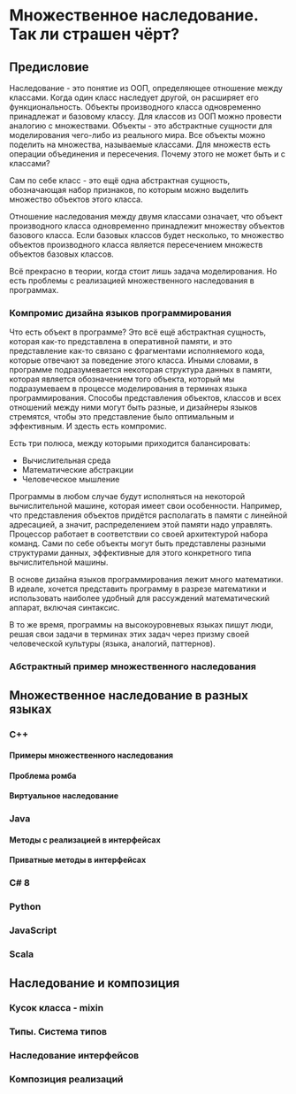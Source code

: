 
# Множественное наследование. Так ли страшен чёрт?

## Предисловие

Наследование - это понятие из ООП, определяющее отношение между классами. Когда один класс наследует другой, он расширяет его функциональность. Объекты производного класса одновременно принадлежат и базовому классу. Для классов из ООП можно провести аналогию с множествами. Объекты - это абстрактные сущности для моделирования чего-либо из реального мира. Все объекты можно поделить на множества, называемые классами. Для множеств есть операции объединения и пересечения. Почему этого не может быть и с классами?

Сам по себе класс - это ещё одна абстрактная сущность, обозначающая набор признаков, по которым можно выделить множество объектов этого класса.

Отношение наследования между двумя классами означает, что объект производного класса одновременно принадлежит множеству объектов базового класса. Если базовых классов будет несколько, то множество объектов производного класса является пересечением множеств объектов базовых классов.

Всё прекрасно в теории, когда стоит лишь задача моделирования. Но есть проблемы с реализацией множественного наследования в программах.

### Компромис дизайна языков программирования

Что есть объект в программе? Это всё ещё абстрактная сущность, которая как-то представлена в оперативной памяти, и это представление как-то связано с фрагментами исполняемого кода, которые отвечают за поведение этого класса. Иными словами, в программе подразумевается некоторая структура данных в памяти, которая является обозначением того объекта, который мы подразумеваем в процессе моделирования в терминах языка программирования. Способы представления объектов, классов и всех отношений между ними могут быть разные, и дизайнеры языков стремятся, чтобы это представление было оптимальным и эффективным. И здесть есть компромис.

Есть три полюса, между которыми приходится балансировать:

* Вычислительная среда
* Математические абстракции
* Человеческое мышление

Программы в любом случае будут исполняться на некоторой вычислительной машине, которая имеет свои особенности. Например, что представления объектов придётся располагать в памяти с линейной адресацией, а значит, распределением этой памяти надо управлять. Процессор работает в соответствии со своей архитектурой набора команд. Сами по себе объекты могут быть представлены разными структурами данных, эффективные для этого конкретного типа вычислительной машины.

В основе дизайна языков программирования лежит много математики. В идеале, хочется представить программу в разрезе математики и использовать наиболее удобный для рассуждений математический аппарат, включая синтаксис.

В то же время, программы на высокоуровневых языках пишут люди, решая свои задачи в терминах этих задач через призму своей человеческой культуры (языка, аналогий, паттернов).

### Абстрактный пример множественного наследования

## Множественное наследование в разных языках

### C++

#### Примеры множественного наследования

#### Проблема ромба

#### Виртуальное наследование

### Java

#### Методы с реализацией в интерфейсах

#### Приватные методы в интерфейсах

### C# 8

### Python

### JavaScript

### Scala

## Наследование и композиция

### Кусок класса - mixin

### Типы. Система типов

### Наследование интерфейсов

### Композиция реализаций
